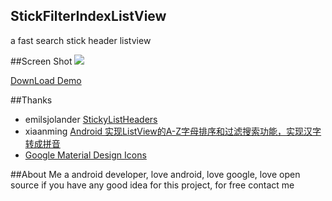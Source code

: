 ## StickFilterIndexListView
a fast search stick header listview

##Screen Shot
<img src="https://raw.githubusercontent.com/dongjunkun/StickFilterIndexListView/master/art/stickFilterIndexListView.gif"/>

<a href="https://raw.githubusercontent.com/dongjunkun/StickFilterIndexListView/master/app/build/outputs/apk/app-debug.apk">DownLoad Demo</a>

##Thanks
 - emilsjolander <a href="https://github.com/emilsjolander/StickyListHeaders">StickyListHeaders</a>
 - xiaanming <a href="http://blog.csdn.net/xiaanming/article/details/12684155">Android 实现ListView的A-Z字母排序和过滤搜索功能，实现汉字转成拼音 </a>
 - <a href="https://github.com/google/material-design-icons">Google Material Design Icons</a>

##About Me
a android developer, love android, love google, love open source
if you have any good idea for this project, for free contact me
